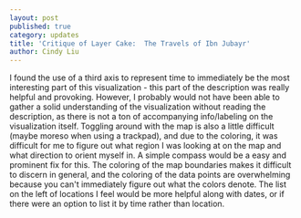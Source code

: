 ```yaml
---
layout: post
published: true
category: updates
title: 'Critique of Layer Cake:  The Travels of Ibn Jubayr'
author: Cindy Liu
---
```

I found the use of a third axis to represent time to immediately be the most interesting part of this visualization - this part of the description was really helpful and provoking. However, I probably would not have been able to gather a solid understanding of the visualization without reading the description, as there is not a ton of accompanying info/labeling on the visualization itself. Toggling around with the map is also a little difficult (maybe moreso when using a trackpad), and due to the coloring, it was difficult for me to figure out what region I was looking at on the map and what direction to orient myself in. A simple compass would be a easy and prominent fix for this. The coloring of the map boundaries makes it difficult to discern in general, and the coloring of the data points are overwhelming because you can't immediately figure out what the colors denote. The list on the left of locations I feel would be more helpful along with dates, or if there were an option to list it by time rather than location. 
